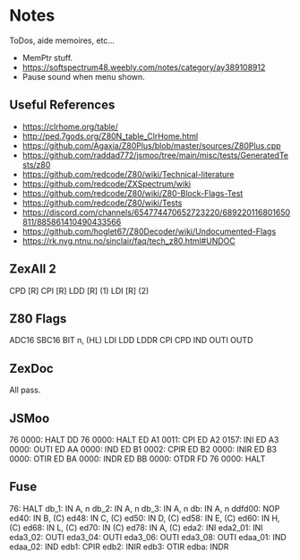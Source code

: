 # Notes

ToDos, aide memoires, etc...

- MemPtr stuff.
- https://softspectrum48.weebly.com/notes/category/ay389108912
- Pause sound when menu shown.

## Useful References

- https://clrhome.org/table/
- http://ped.7gods.org/Z80N_table_ClrHome.html
- https://github.com/Agaxia/Z80Plus/blob/master/sources/Z80Plus.cpp
- https://github.com/raddad772/jsmoo/tree/main/misc/tests/GeneratedTests/z80
- https://github.com/redcode/Z80/wiki/Technical-literature
- https://github.com/redcode/ZXSpectrum/wiki
- https://github.com/redcode/Z80/wiki/Z80-Block-Flags-Test
- https://github.com/redcode/Z80/wiki/Tests
- https://discord.com/channels/654774470652723220/689220116801650811/885861410490433566
- https://github.com/hoglet67/Z80Decoder/wiki/Undocumented-Flags
- https://rk.nvg.ntnu.no/sinclair/faq/tech_z80.html#UNDOC

## ZexAll 2

CPD [R]
CPI [R]
LDD [R] (1)
LDI [R] (2)

## Z80 Flags

ADC16
SBC16
BIT n, (HL)
LDI
LDD
LDDR
CPI
CPD
IND
OUTI
OUTD

## ZexDoc

All pass.

## JSMoo

76 0000: HALT
DD 76 0000: HALT
ED A1 0011: CPI
ED A2 0157: INI
ED A3 0000: OUTI
ED AA 0000: IND
ED B1 0002: CPIR
ED B2 0000: INIR
ED B3 0000: OTIR
ED BA 0000: INDR
ED BB 0000: OTDR
FD 76 0000: HALT

## Fuse

76: HALT
db_1: IN A, n
db_2: IN A, n
db_3: IN A, n
db: IN A, n
ddfd00: NOP
ed40: IN B, (C)
ed48: IN C, (C)
ed50: IN D, (C)
ed58: IN E, (C)
ed60: IN H, (C)
ed68: IN L, (C)
ed70: IN (C)
ed78: IN A, (C)
eda2: INI
eda2_01: INI
eda3_02: OUTI
eda3_04: OUTI
eda3_06: OUTI
eda3_08: OUTI
edaa_01: IND
edaa_02: IND
edb1: CPIR
edb2: INIR
edb3: OTIR
edba: INDR
